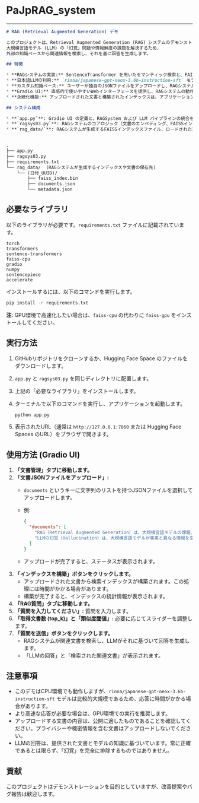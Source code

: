 # PaJpRAG_system

---

```markdown
# RAG (Retrieval Augmented Generation) デモ

このプロジェクトは、Retrieval Augmented Generation (RAG) システムのデモンストレーションです。
大規模言語モデル (LLM) の「幻覚」問題や情報鮮度の課題を解決するため、
外部の知識ベースから関連情報を検索し、それを基に回答を生成します。

## 特徴

* **RAGシステムの実装:** SentenceTransformer を用いたセマンティック検索と、FAISS を用いた高速なベクトル検索を統合しています。
* **日本語LLMの利用:** `rinna/japanese-gpt-neox-3.6b-instruction-sft` モデルを推論に使用しています。
* **カスタム知識ベース:** ユーザーが独自のJSONファイルをアップロードし、RAGシステムの知識ベースを動的に更新できます。
* **Gradio UI:** 直感的で使いやすいWebインターフェースを提供し、RAGシステムの動作を視覚的に確認できます。
* **永続化機能:** アップロードされた文書と構築されたインデックスは、アプリケーションが再起動しても維持されます。

## システム構成

* **`app.py`**: Gradio UI の定義と、RAGSystem および LLM パイプラインの統合を管理するメインアプリケーションファイルです。
* **`ragsys03.py`**: RAGシステムのコアロジック（文書のエンベディング、FAISSインデックスの構築と検索、文書管理、永続化）をカプセル化したモジュールです。
* **`rag_data/`**: RAGシステムが生成するFAISSインデックスファイル、ロードされた文書データ、およびメタデータが保存されるディレクトリです。


.
├── app.py
├── ragsys03.py
├── requirements.txt
└── rag_data/  (RAGシステムが生成するインデックスや文書の保存先)
    └── (日付_UUID)/
        ├── faiss_index.bin
        ├── documents.json
        └── metadata.json
```

## 必要なライブラリ

以下のライブラリが必要です。`requirements.txt` ファイルに記載されています。

```
torch
transformers
sentence-transformers
faiss-cpu
gradio
numpy
sentencepiece
accelerate
```

インストールするには、以下のコマンドを実行します。

```bash
pip install -r requirements.txt
```

**注:** GPU環境で高速化したい場合は、`faiss-cpu` の代わりに `faiss-gpu` をインストールしてください。

## 実行方法

1.  GitHubリポジトリをクローンするか、Hugging Face Space のファイルをダウンロードします。
2.  `app.py` と `ragsys03.py` を同じディレクトリに配置します。
3.  上記の「必要なライブラリ」をインストールします。
4.  ターミナルで以下のコマンドを実行し、アプリケーションを起動します。

    ```bash
    python app.py
    ```

5.  表示されたURL（通常は `http://127.0.0.1:7860` または Hugging Face Spaces のURL）をブラウザで開きます。

## 使用方法 (Gradio UI)

1.  **「文書管理」タブに移動します。**
2.  **「文書JSONファイルをアップロード」:**
    * `documents` というキーに文字列のリストを持つJSONファイルを選択してアップロードします。
    * 例:

        ```json
        {
          "documents": [
            "RAG（Retrieval Augmented Generation）は、大規模言語モデルの課題、特に幻覚や情報鮮度の問題を解決するために考案された強力なAIフレームワークです。",
            "LLMの幻覚（Hallucination）は、大規模言語モデルが事実と異なる情報を生成してしまう問題です。"
          ]
        }
        ```

    * アップロードが完了すると、ステータスが表示されます。
3.  **「インデックスを構築」ボタンをクリックします。**
    * アップロードされた文書から検索インデックスが構築されます。この処理には時間がかかる場合があります。
    * 構築が完了すると、インデックスの統計情報が表示されます。
4.  **「RAG質問」タブに移動します。**
5.  **「質問を入力してください」:** 質問を入力します。
6.  **「取得文書数 (top_k)」と「類似度閾値」:** 必要に応じてスライダーを調整します。
7.  **「質問を送信」ボタンをクリックします。**
    * RAGシステムが関連文書を検索し、LLMがそれに基づいて回答を生成します。
    * 「LLMの回答」と「検索された関連文書」が表示されます。

## 注意事項

* このデモはCPU環境でも動作しますが、`rinna/japanese-gpt-neox-3.6b-instruction-sft` モデルは比較的大規模であるため、応答に時間がかかる場合があります。
* より高速な応答が必要な場合は、GPU環境での実行を推奨します。
* アップロードする文書の内容は、公開に適したものであることを確認してください。プライバシーや機密情報を含む文書はアップロードしないでください。
* LLMの回答は、提供された文書とモデルの知識に基づいています。常に正確であるとは限らず、「幻覚」を完全に排除するものではありません。

## 貢献

このプロジェクトはデモンストレーションを目的としていますが、改善提案やバグ報告は歓迎します。
```
